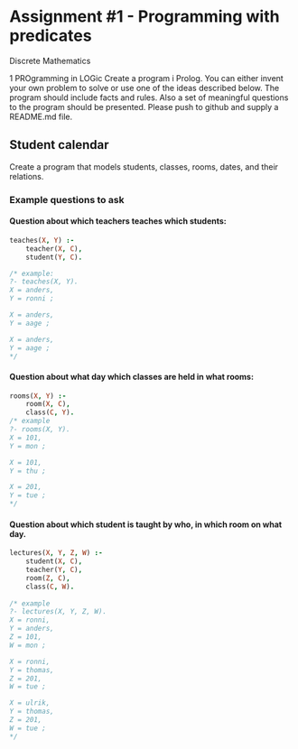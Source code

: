 # Assignment #1 - Programming with predicates
Discrete Mathematics

1 PROgramming in LOGic
Create a program i Prolog.
You can either invent your own problem to solve or use one of the ideas described below. The program should include facts and rules. Also a set of meaningful questions to the program should be presented. Please push to github and supply a README.md file.  


## Student calendar
Create a program that models students, classes, rooms, dates, and their relations.


### Example questions to ask

#### Question about which teachers teaches which students:
```prolog
teaches(X, Y) :-
	teacher(X, C),
	student(Y, C).

/* example:
?- teaches(X, Y).
X = anders,
Y = ronni ;

X = anders,
Y = aage ;

X = anders,
Y = aage ;
*/
```

#### Question about what day which classes are held in what rooms:
```prolog		
rooms(X, Y) :-
	room(X, C),
	class(C, Y).
/* example
?- rooms(X, Y).
X = 101,
Y = mon ;

X = 101,
Y = thu ;

X = 201,
Y = tue ;
*/
```

#### Question about which student is taught by who, in which room on what day.
```prolog
lectures(X, Y, Z, W) :-
	student(X, C),
	teacher(Y, C),
	room(Z, C),
	class(C, W).
	
/* example
?- lectures(X, Y, Z, W).
X = ronni,
Y = anders,
Z = 101,
W = mon ;

X = ronni,
Y = thomas,
Z = 201,
W = tue ;

X = ulrik,
Y = thomas,
Z = 201,
W = tue ;
*/
```
